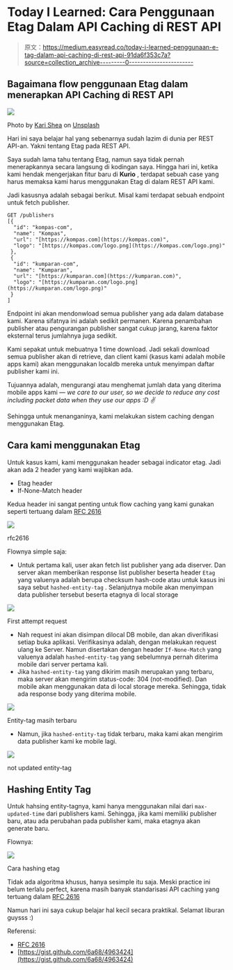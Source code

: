 # Today I Learned: Cara Penggunaan Etag Dalam API Caching di REST API

> 原文：<https://medium.easyread.co/today-i-learned-penggunaan-e-tag-dalam-api-caching-di-rest-api-91da6f353c7a?source=collection_archive---------0----------------------->

## Bagaimana flow penggunaan Etag dalam menerapkan API Caching di REST API

![](img/88d1544e71563b871a10cf35254ea224.png)

Photo by [Kari Shea](https://unsplash.com/@karishea?utm_source=medium&utm_medium=referral) on [Unsplash](https://unsplash.com?utm_source=medium&utm_medium=referral)

Hari ini saya belajar hal yang sebenarnya sudah lazim di dunia per REST API-an. Yakni tentang Etag pada REST API.

Saya sudah lama tahu tentang Etag, namun saya tidak pernah menerapkannya secara langsung di kodingan saya. Hingga hari ini, ketika kami hendak mengerjakan fitur baru di **Kurio** , terdapat sebuah case yang harus memaksa kami harus menggunakan Etag di dalam REST API kami.

Jadi kasusnya adalah sebagai berikut. Misal kami terdapat sebuah endpoint untuk fetch publisher.

```
GET /publishers
[{
  "id": "kompas-com",
  "name": "Kompas",
  "url": "[https://kompas.com](https://kompas.com)",
  "logo": "[https://kompas.com/logo.png](https://kompas.com/logo.png)"
 },
 {
  "id": "kumparan-com",
  "name": "Kumparan",
  "url": "[https://kumparan.com](https://kumparan.com)",
  "logo": "[https://kumparan.com/logo.png](https://kumparan.com/logo.png)"
 }
]
```

Endpoint ini akan mendonwload semua publisher yang ada dalam database kami. Karena sifatnya ini adalah sedikit permanen. Karena penambahan publisher atau pengurangan publisher sangat cukup jarang, karena faktor eksternal terus jumlahnya juga sedikit.

Kami sepakat untuk mebuatnya 1 time download. Jadi sekali download semua publisher akan di retrieve, dan client kami (kasus kami adalah mobile apps kami) akan menggunakan localdb mereka untuk menyimpan daftar publisher kami ini.

Tujuannya adalah, mengurangi atau menghemat jumlah data yang diterima mobile apps kami — *we care to our user, so we decide to reduce any cost including packet data when they use our apps :D ✌️*

Sehingga untuk menanganinya, kami melakukan sistem caching dengan menggunakan Etag.

## **Cara kami menggunakan Etag**

Untuk kasus kami, kami menggunakan header sebagai indicator etag. Jadi akan ada 2 header yang kami wajibkan ada.

*   Etag header
*   If-None-Match header

Kedua header ini sangat penting untuk flow caching yang kami gunakan seperti tertuang dalam [RFC 2616](https://www.w3.org/Protocols/rfc2616/rfc2616-sec13.html#sec13.2)

![](img/686ba294978580a00517700c89573cfb.png)

rfc2616

Flownya simple saja:

*   Untuk pertama kali, user akan fetch list publisher yang ada diserver. Dan server akan memberikan response list publisher beserta header `Etag` yang valuenya adalah berupa checksum hash-code atau untuk kasus ini saya sebut `hashed-entity-tag` . Selanjutnya mobile akan menyimpan data publisher tersebut beserta etagnya di local storage

![](img/78491f59db9ffb797af93bf8105623d3.png)

First attempt request

*   Nah request ini akan disimpan dilocal DB mobile, dan akan diverifikasi setiap buka aplikasi. Verifikasinya adalah, dengan melakukan request ulang ke Server. Namun disertakan dengan header `If-None-Match` yang valuenya adalah `hashed-entity-tag` yang sebelumnya pernah diterima mobile dari server pertama kali.
*   Jika `hashed-entity-tag` yang dikirim masih merupakan yang terbaru, maka server akan mengirim status-code: 304 (not-modified). Dan mobile akan menggunakan data di local storage mereka. Sehingga, tidak ada response body yang diterima mobile.

![](img/e4f483c62f8e648eb8c99bb9c620e3ea.png)

Entity-tag masih terbaru

*   Namun, jika `hashed-entity-tag` tidak terbaru, maka kami akan mengirim data publisher kami ke mobile lagi.

![](img/3f08d53768d870d92437c5bc813521da.png)

not updated entity-tag

## Hashing Entity Tag

Untuk hahsing entity-tagnya, kami hanya menggunakan nilai dari `max-updated-time` dari publishers kami. Sehingga, jika kami memiliki publisher baru, atau ada perubahan pada publisher kami, maka etagnya akan generate baru.

Flownya:

![](img/599aa118133266a92b42be247a4f3c3b.png)

Cara hashing etag

Tidak ada algoritma khusus, hanya sesimple itu saja. Meski practice ini belum terlalu perfect, karena masih banyak standarisasi API caching yang tertuang dalam [RFC 2616](https://www.w3.org/Protocols/rfc2616/rfc2616-sec13.html#sec13.2)

Namun hari ini saya cukup belajar hal kecil secara praktikal.
Selamat liburan guysss :)

Referensi:

*   [RFC 2616](https://www.w3.org/Protocols/rfc2616/rfc2616-sec13.html#sec13.2)
*   [https://gist.github.com/6a68/4963424](https://gist.github.com/6a68/4963424)